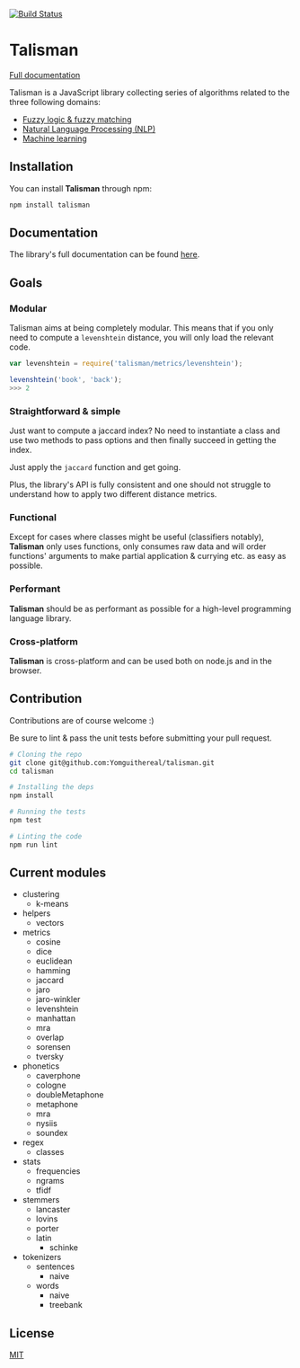 [![Build Status](https://travis-ci.org/Yomguithereal/talisman.svg)](https://travis-ci.org/Yomguithereal/talisman)

# Talisman

[Full documentation](http://yomguithereal.github.io/talisman/)

Talisman is a JavaScript library collecting series of algorithms related to the three following domains:

* [Fuzzy logic & fuzzy matching](https://en.wikipedia.org/wiki/Approximate_string_matching)
* [Natural Language Processing (NLP)](https://en.wikipedia.org/wiki/Natural_language_processing)
* [Machine learning](https://en.wikipedia.org/wiki/Machine_learning)

## Installation

You can install **Talisman** through npm:

```js
npm install talisman
```

## Documentation

The library's full documentation can be found [here](http://yomguithereal.github.io/talisman/).

## Goals

### Modular

Talisman aims at being completely modular. This means that if you only need to compute a `levenshtein` distance, you will only load the relevant code.

```js
var levenshtein = require('talisman/metrics/levenshtein');

levenshtein('book', 'back');
>>> 2
```

### Straightforward & simple

Just want to compute a jaccard index? No need to instantiate a class and use two methods to pass options and then finally succeed in getting the index.

Just apply the `jaccard` function and get going.

Plus, the library's API is fully consistent and one should not struggle to understand how to apply two different distance metrics.

### Functional

Except for cases where classes might be useful (classifiers notably), **Talisman** only uses functions, only consumes raw data and will order functions' arguments to make partial application & currying etc. as easy as possible.

### Performant

**Talisman** should be as performant as possible for a high-level programming language library.

### Cross-platform

**Talisman** is cross-platform and can be used both on node.js and in the browser.

## Contribution

Contributions are of course welcome :)

Be sure to lint & pass the unit tests before submitting your pull request.

```bash
# Cloning the repo
git clone git@github.com:Yomguithereal/talisman.git
cd talisman

# Installing the deps
npm install

# Running the tests
npm test

# Linting the code
npm run lint
```

## Current modules

* clustering
  * k-means
* helpers
  * vectors
* metrics
  * cosine
  * dice
  * euclidean
  * hamming
  * jaccard
  * jaro
  * jaro-winkler
  * levenshtein
  * manhattan
  * mra
  * overlap
  * sorensen
  * tversky
* phonetics
  * caverphone
  * cologne
  * doubleMetaphone
  * metaphone
  * mra
  * nysiis
  * soundex
* regex
  * classes
* stats
  * frequencies
  * ngrams
  * tfidf
* stemmers
  * lancaster
  * lovins
  * porter
  * latin
    * schinke
* tokenizers
  * sentences
    * naive
  * words
    * naive
    * treebank

## License

[MIT](./LICENSE.txt)

